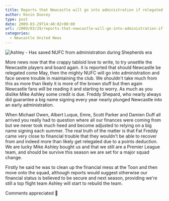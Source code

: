 ```yaml
---
title: Reports that Newcastle will go into administration if relegated
author: Kevin Doocey
type: post
date: 2009-03-29T14:48:02+00:00
url: /2009/03/29/reports-that-newcastle-will-go-into-administration-if-relegated/
categories:
  - Newcastle United News
---
```


![Ashley - Has saved NUFC from administration during Shepherds era](https://static.guim.co.uk/sys-images/Football/Pix/pictures/2008/05/07/mort360.jpg)

More news now that the crappy tabloid love to write, to try unsettle the Newcastle players and board again. it is reported that should Newcastle be relegated come May, then the mighty NUFC will go into administration and face severe trouble in maintaining the club. We shouldn't take much from this as more than likely it is more of the brown stuff but then again Newcastle fans will be reading it and starting to worry. As much as you dislike Mike Ashley some credit is due. Freddy Shepard, who nearly always did guarantee a big name signing every year nearly plunged Newcastle into an early administration.

When Michael Owen, Albert Luque, Emre, Scott Parker and Damien Duff all arrived you really had to question where all our finances were coming from but we never took much heed and become adjusted to relying on a big name signing each summer. The real truth of the matter is that Fat Freddy came very close to financial trouble that they wouldn't be able to recover from and indeed more than likely get relegated due to a points deduction. We are lucky Mike Ashley bought us and that we still are a Premier League team, and should be survive this season we are set for a major squad change.

Firstly he said he was to clean up the financial mess at the Toon and then move onto the squad, although reports would suggest otherwise our financial status is believed to be secure and next season, providing we're still a top flight team Ashley will start to rebuild the team.

Comments appreciated 🙂
